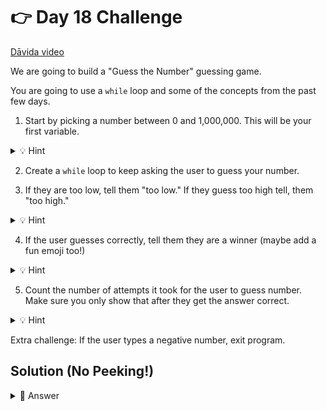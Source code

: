 # 👉 Day 18 Challenge

<a href="https://www.youtube.com/watch?v=ox5KGtrXs5E" target="_blank">Dāvida video</a>

We are going to build a "Guess the Number" guessing game.

You are going to use a `while` loop and some of the concepts from the past few days.

1. Start by picking a number between 0 and 1,000,000. This will be your first variable.

<details>
<summary>💡 Hint</summary>

Essentially, what do you want the correct number to be. Create a variable for that number.

</details>

2. Create a `while` loop to keep asking the user to guess your number.

3. If they are too low, tell them "too low." If they guess too high tell, them "too high."

<details>
<summary>💡 Hint</summary>

You will need to include `if` statements here with logical operators. Include the correct number variable you created at the beginning in these `if` statements.

</details>

4. If the user guesses correctly, tell them they are a winner (maybe add a fun emoji too!)

<details>
<summary>💡 Hint</summary>

If they are a winner, they need to get out of the loop. How do you do that?

</details>

5. Count the number of attempts it took for the user to guess number. Make sure you only show that after they get the answer correct.


<details>
<summary>💡 Hint</summary>

Create a counter before the `while` loop and `print` the number of attempts after the user is a winner. Don't forget to count attempts using `+= `in the loop.


</details>

Extra challenge: If the user types a negative number, exit program.

## Solution (No Peeking!)


<details>
<summary>👀 Answer</summary>

```python
print("Welcome to Guess the Number.")
print()
print("Guess a number between 1 and 1,000,000 and I will tell you if you are too low, too high, or get it correct.")
print()
print("Let's play!")

correct_number = 2300
attempt = 1

while True:
  user_guess = int(input("Pick a number between 1 and 1,000,000: "))
  if user_guess < 0:
    print("Now we'll never know what the answer is …")
    exit()
  if user_guess < correct_number:
    print("That number is too low. Try again!")
    attempt += 1
  elif user_guess > correct_number:
    print("That number is too high. Try again!")
    attempt += 1
    continue
  elif user_guess == correct_number:
    print("You are a winner! 🥳🥳")
    break 
  else:
    print("That is not a number I recognize.")
print("It took you", attempt, "attempt(s) to get the correct answer.")
```

</details>